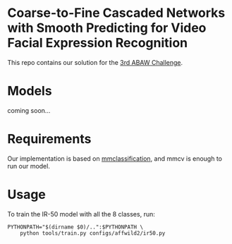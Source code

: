 
# Coarse-to-Fine Cascaded Networks with Smooth Predicting for Video Facial Expression Recognition

This repo contains our solution for the [3rd ABAW Challenge](https://ibug.doc.ic.ac.uk/resources/cvpr-2022-3rd-abaw/).


# Models

coming soon...

# Requirements

Our implementation is based on [mmclassification](https://github.com/youqingxiaozhua/myclassification), and mmcv is enough to run our model.

# Usage

To train the IR-50 model with all the 8 classes, run:

```
PYTHONPATH="$(dirname $0)/..":$PYTHONPATH \
    python tools/train.py configs/affwild2/ir50.py
```


